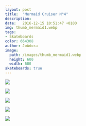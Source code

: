 ```yaml
---
layout: post
title:  "Mermaid Cruiser N°4"
description: 
date:   2016-12-15 10:51:47 +0100
img: thumb_mermaid1.webp
tags: 
- Skateboards
color: 664308
author: JoAdora
image:
  path: /images/thumb_mermaid1.webp
  height: 600
  width: 600
skateboards: true
---
```

![]({{site.baseurl}}/images/mermaid1.webp)

![]({{site.baseurl}}/images/mermaid2.webp)

![]({{site.baseurl}}/images/mermaid3.webp)

![]({{site.baseurl}}/images/mermaid4.webp)

![]({{site.baseurl}}/images/mermaid5.webp)

